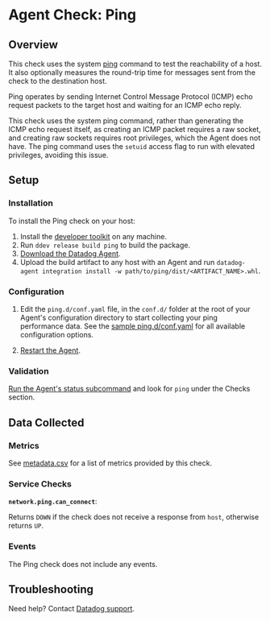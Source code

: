 # Agent Check: Ping

## Overview

This check uses the system [ping][1] command to test the reachability of a host.
It also optionally measures the round-trip time for messages sent from the check to the
destination host.

Ping operates by sending Internet Control Message Protocol (ICMP) echo request packets
to the target host and waiting for an ICMP echo reply.

This check uses the system ping command, rather than generating the ICMP echo request
itself, as creating an ICMP packet requires a raw socket, and creating raw sockets
requires root privileges, which the Agent does not have. The ping command uses the
`setuid` access flag to run with elevated privileges, avoiding this issue.

## Setup

### Installation

To install the Ping check on your host:

1. Install the [developer toolkit][2] on any machine.
2. Run `ddev release build ping` to build the package.
3. [Download the Datadog Agent][3].
4. Upload the build artifact to any host with an Agent and run `datadog-agent integration install -w path/to/ping/dist/<ARTIFACT_NAME>.whl`.


### Configuration

1. Edit the `ping.d/conf.yaml` file, in the `conf.d/` folder at the root of your
   Agent's configuration directory to start collecting your ping performance data.
   See the [sample ping.d/conf.yaml][4] for all available configuration options.

2. [Restart the Agent][5].

### Validation

[Run the Agent's status subcommand][6] and look for `ping` under the Checks section.

## Data Collected

### Metrics

See [metadata.csv][7] for a list of metrics provided by this check.

### Service Checks

**`network.ping.can_connect`**:

Returns `DOWN` if the check does not receive a response from `host`, otherwise returns `UP`.

### Events

The Ping check does not include any events.

## Troubleshooting

Need help? Contact [Datadog support][8].

[1]: https://en.wikipedia.org/wiki/Ping_(networking_utility)
[2]: https://docs.datadoghq.com/developers/integrations/new_check_howto/#developer-toolkit
[3]: https://app.datadoghq.com/account/settings#agent
[4]: https://github.com/DataDog/integrations-core/blob/master/ping/datadog_checks/ping/data/conf.yaml.example
[5]: https://docs.datadoghq.com/agent/faq/agent-commands/#start-stop-restart-the-agent
[6]: https://docs.datadoghq.com/agent/faq/agent-commands/#agent-status-and-information
[7]: https://docs.datadoghq.com/help/
[8]: https://github.com/DataDog/integrations-extras/blob/master/ping/metadata.csv
